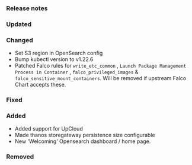 ### Release notes

### Updated

### Changed

- Set S3 region in OpenSearch config
- Bump kubectl version to v1.22.6
- Patched Falco rules for  `write_etc_common` , `Launch Package Management Process in Container` , `falco_privileged_images` & `falco_sensitive_mount_containers`. Will be removed if upstream Falco Chart accepts these.

### Fixed

### Added

- Added support for UpCloud
- Made thanos storegateway persistence size configurable
- New 'Welcoming' Opensearch dashboard / home page.

### Removed
